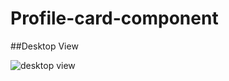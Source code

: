 # Profile-card-component

##Desktop View

![desktop view](https://user-images.githubusercontent.com/81971649/167996499-7345df69-1110-4ee3-8c86-fb9eada76244.png)
